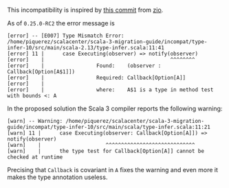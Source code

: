This incompatibility is inspired by [this commit](https://github.com/zio/zio/commit/47354b798aaf1969d2980feda1d7bbe829c45429#diff-3c34fedc744e163210b0e536329e4598) from [zio](https://github.com/zio/zio).

As of `0.25.0-RC2` the error message is
```
[error] -- [E007] Type Mismatch Error: /home/piquerez/scalacenter/scala-3-migration-guide/incompat/type-infer-10/src/main/scala-2.13/type-infer.scala:11:41 
[error] 11 |      case Executing(observer) => notify(observer)
[error]    |                                         ^^^^^^^^
[error]    |                 Found:    (observer : Callback[Option[A$1]])
[error]    |                 Required: Callback[Option[A]]
[error]    |
[error]    |                 where:    A$1 is a type in method test with bounds <: A
```

In the proposed solution the Scala 3 compiler reports the following warning:
```
[warn] -- Warning: /home/piquerez/scalacenter/scala-3-migration-guide/incompat/type-infer-10/src/main/scala/type-infer.scala:11:21 
[warn] 11 |      case Executing(observer: Callback[Option[A]]) => notify(observer)
[warn]    |                     ^^^^^^^^^^^^^^^^^^^^^^^^^^^^^
[warn]    |      the type test for Callback[Option[A]] cannot be checked at runtime
```

Precising that `Callback` is covariant in `A` fixes the warning and even more it makes the type annotation useless.
